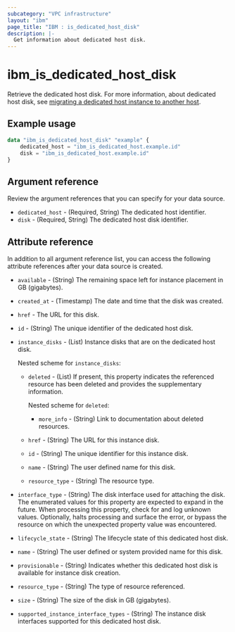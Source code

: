 ```yaml
---
subcategory: "VPC infrastructure"
layout: "ibm"
page_title: "IBM : is_dedicated_host_disk"
description: |-
  Get information about dedicated host disk.
---
```


# ibm_is_dedicated_host_disk

Retrieve the dedicated host disk. For more information, about dedicated host disk, see [migrating a dedicated host instance to another host](https://cloud.ibm.com/docs/virtual-servers?topic=virtual-servers-migrating-dedicated-host).

## Example usage

```terraform
data "ibm_is_dedicated_host_disk" "example" {
	dedicated_host = "ibm_is_dedicated_host.example.id"
	disk = "ibm_is_dedicated_host.example.id"
}
```

## Argument reference
Review the argument references that you can specify for your data source. 

- `dedicated_host` - (Required, String) The dedicated host identifier.
- `disk` - (Required, String) The dedicated host disk identifier.

## Attribute reference
In addition to all argument reference list, you can access the following attribute references after your data source is created. 

- `available` - (String) The remaining space left for instance placement in GB (gigabytes).
- `created_at` - (Timestamp) The date and time that the disk was created.
- `href` - The URL for this disk.
- `id` - (String) The unique identifier of the dedicated host disk.
- `instance_disks` - (List) Instance disks that are on the dedicated host disk. 

  Nested scheme for `instance_disks`:
  - `deleted` - (List) If present, this property indicates the referenced resource has been deleted and provides the supplementary information. 

      Nested scheme for `deleted`:
      - `more_info` - (String) Link to documentation about deleted resources.
  - `href` - (String) The URL for this instance disk.
  - `id` - (String) The unique identifier for this instance disk.
  - `name` - (String) The user defined name for this disk.
  - `resource_type` - (String) The resource type.
- `interface_type` - (String) The disk interface used for attaching the disk. The enumerated values for this property are expected to expand in the future. When processing this property, check for and log unknown values. Optionally, halts processing and surface the error, or bypass the resource on which the unexpected property value was encountered.
- `lifecycle_state` - (String) The lifecycle state of this dedicated host disk.
- `name` - (String) The user defined or system provided name for this disk.
- `provisionable` - (String) Indicates whether this dedicated host disk is available for instance disk creation.
- `resource_type` - (String) The type of resource referenced.
- `size` - (String) The size of the disk in GB (gigabytes).
- `supported_instance_interface_types` - (String) The instance disk interfaces supported for this dedicated host disk.

